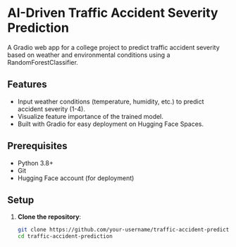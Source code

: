 # AI-Driven Traffic Accident Severity Prediction

A Gradio web app for a college project to predict traffic accident severity based on weather and environmental conditions using a RandomForestClassifier.

## Features
- Input weather conditions (temperature, humidity, etc.) to predict accident severity (1-4).
- Visualize feature importance of the trained model.
- Built with Gradio for easy deployment on Hugging Face Spaces.

## Prerequisites
- Python 3.8+
- Git
- Hugging Face account (for deployment)

## Setup
1. **Clone the repository**:
   ```bash
   git clone https://github.com/your-username/traffic-accident-prediction.git
   cd traffic-accident-prediction
